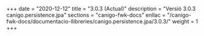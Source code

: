 +++
date        = "2020-12-12"
title       = "3.0.3 (Actual)"
description = "Versió 3.0.3 canigo.persistence.jpa"
sections    = "canigo-fwk-docs"
enllac		= "/canigo-fwk-docs/documentacio-llibreries/canigo.persistence.jpa/3.0.3/"
weight		= 1
+++
